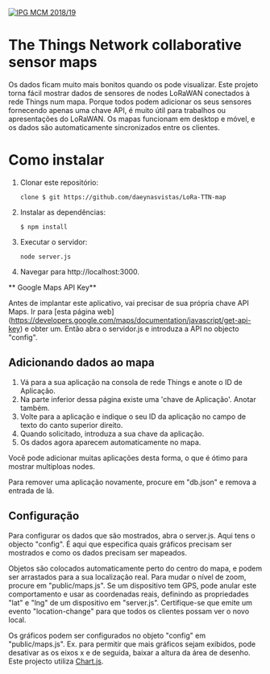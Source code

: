 <a href="http://mcm.ipg.pt"><img src="http://www.ipg.pt/website/imgs/logotipo_ipg.jpg" title="IPG(MCM)" alt="IPG MCM 2018/19"></a>

# The Things Network collaborative sensor maps

Os dados ficam muito mais bonitos quando os pode visualizar. Este projeto torna fácil mostrar dados de sensores de nodes LoRaWAN conectados à rede Things num mapa. Porque todos podem adicionar os seus sensores fornecendo apenas uma chave API, é muito útil para trabalhos ou apresentações do LoRaWAN. Os mapas funcionam em desktop e móvel, e os dados são automaticamente sincronizados entre os clientes.

# Como instalar

1. Clonar este repositório:

    ``
     clone $ git https://github.com/daeynasvistas/LoRa-TTN-map
    ``

1. Instalar as dependências:

    ``
    $ npm install
    ``

1. Executar o servidor:

    ``
     node server.js
    ``

1. Navegar para http://localhost:3000.


** Google Maps API Key**

Antes de implantar este aplicativo, vai precisar de sua própria chave API Maps. Ir para [esta página web] (https://developers.google.com/maps/documentation/javascript/get-api-key) e obter um. Então abra o servidor.js e introduza a API no objecto "config".

## Adicionando dados ao mapa

1. Vá para a sua aplicação na consola de rede Things e anote o ID de Aplicação.
1. Na parte inferior dessa página existe uma 'chave de Aplicação'. Anotar também.
1. Volte para a aplicação e indique o seu ID da aplicação no campo de texto do canto superior direito.
1. Quando solicitado, introduza a sua chave da aplicação.
1. Os dados agora aparecem automaticamente no mapa.

Você pode adicionar muitas aplicações desta forma, o que é ótimo para mostrar multiploas nodes.

Para remover uma aplicação novamente, procure em "db.json" e remova a entrada de lá.

## Configuração

Para configurar os dados que são mostrados, abra o server.js. Aqui tens o objecto "config". É aqui que especifica quais gráficos precisam ser mostrados e como os dados precisam ser mapeados.

Objetos são colocados automaticamente perto do centro do mapa, e podem ser arrastados para a sua localização real. Para mudar o nível de zoom, procure em "public/maps.js". Se um dispositivo tem GPS, pode anular este comportamento e usar as coordenadas reais, definindo as propriedades  "lat" e  "lng" de um dispositivo em "server.js". Certifique-se que emite um evento "location-change" para que todos os clientes possam ver o novo local.

Os gráficos podem ser configurados no objeto "config" em "public/maps.js". Ex. para permitir que mais gráficos sejam exibidos, pode desativar as os eixos x e de seguida, baixar a altura da área de desenho. Este projecto utiliza [Chart.js](http://www.chartjs.org/).


